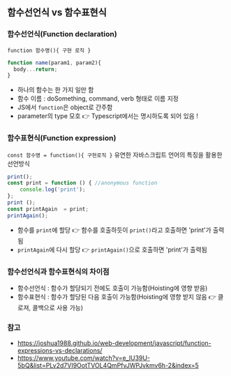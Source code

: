 ## 함수선언식 vs 함수표현식
### 함수선언식(Function declaration)
```function 함수명(){ 구현 로직 }```
```javascript
function name(param1, param2){
  body...return;
}
```
- 하나의 함수는 한 가지 일만 함
- 함수 이름 : doSomething, command, verb 형태로 이름 지정
- JS에서 ```function```은 object로 간주함
- parameter의 type 모호 👉 Typescript에서는 명시하도록 되어 있음 !

### 함수표현식(Function expression)
```const 함수명 = function(){ 구현로직 }```
유연한 자바스크립트 언어의 특징을 활용한 선언방식
```javascript
print();
const print = function () { //anonymous function
    console.log('print');
};
print ();
const printAgain  = print;
printAgain();    
```
- 함수를 ```print```에 할당 👉 함수를 호출하듯이 ```print()```라고 호출하면 'print'가 출력됨
- ```printAgain```에 다시 할당 👉 ```printAgain()```으로 호출하면 'print'가 출력됨

### 함수선언식과 함수표현식의 차이점
- 함수선언식 : 함수가 할당되기 전에도 호출이 가능함(Hoisting에 영향 받음)
- 함수표현식 : 함수가 할당된 다음 호출이 가능함(Hoisting에 영향 받지 않음 👉 클로져, 콜백으로 사용 가능)

### 참고
- https://joshua1988.github.io/web-development/javascript/function-expressions-vs-declarations/
- https://www.youtube.com/watch?v=e_lU39U-5bQ&list=PLv2d7VI9OotTVOL4QmPfvJWPJvkmv6h-2&index=5

